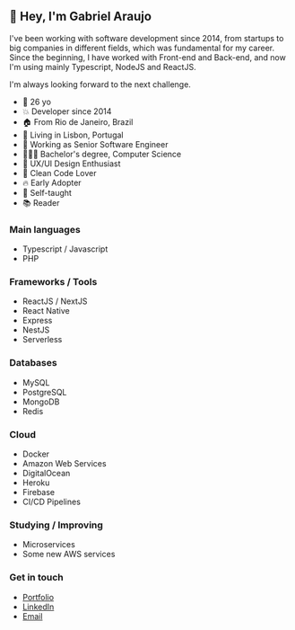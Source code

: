 

## 👋  Hey, I'm Gabriel Araujo

I've been working with software development since 2014, from startups to big companies in different fields, which was fundamental for my career. Since the beginning, I have worked with Front-end and Back-end, and now I'm using mainly Typescript, NodeJS and ReactJS. 

I'm always looking forward to the next challenge.

  - 🎉 26 yo
  - 💥 Developer since 2014
  - 🏠 From Rio de Janeiro, Brazil
  - 📍 Living in Lisbon, Portugal
  - 🚀 Working as Senior Software Engineer
  - 👨🏻‍🎓 Bachelor's degree, Computer Science
  - 💫 UX/UI Design Enthusiast
  - 💙 Clean Code Lover
  - 🔥 Early Adopter
  - 🔫 Self-taught
  - 📚 Reader

### Main languages
  - Typescript / Javascript
  - PHP

### Frameworks / Tools
  - ReactJS / NextJS
  - React Native
  - Express
  - NestJS
  - Serverless

### Databases
  - MySQL
  - PostgreSQL
  - MongoDB
  - Redis

### Cloud
  - Docker
  - Amazon Web Services
  - DigitalOcean
  - Heroku
  - Firebase
  - CI/CD Pipelines

### Studying / Improving
  - Microservices
  - Some new AWS services

### Get in touch

- [Portfolio](https://ogabrielaraujo.com.br/)
- [LinkedIn](https://www.linkedin.com/in/ogabrielaraujo/)
- [Email](mailto:gabriiel66@gmail.com)
